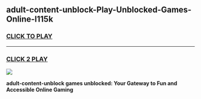 
## adult-content-unblock-Play-Unblocked-Games-Online-l115k
<h3>
<a href="https://premium76.site?title=adult-content-unblock&ref=25A">CLICK TO PLAY</a></h3>
<hr>

<h3>
<a href="https://premium76.site?title=adult-content-unblock&ref=25A">CLICK 2 PLAY</a>
  
</h3>

<a href="https://premium76.site?title=adult-content-unblock&ref=25A"><img src="https://clearcache.store/games.png"></a>


**adult-content-unblock games unblocked: Your Gateway to Fun and Accessible Online Gaming**
